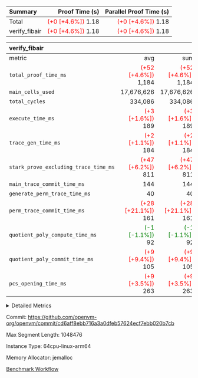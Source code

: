 | Summary | Proof Time (s) | Parallel Proof Time (s) |
|:---|---:|---:|
| Total | <span style='color: red'>(+0 [+4.6%])</span> 1.18 | <span style='color: red'>(+0 [+4.6%])</span> 1.18 |
| verify_fibair | <span style='color: red'>(+0 [+4.6%])</span> 1.18 | <span style='color: red'>(+0 [+4.6%])</span> 1.18 |


| verify_fibair |||||
|:---|---:|---:|---:|---:|
|metric|avg|sum|max|min|
| `total_proof_time_ms ` | <span style='color: red'>(+52 [+4.6%])</span> 1,184 | <span style='color: red'>(+52 [+4.6%])</span> 1,184 | <span style='color: red'>(+52 [+4.6%])</span> 1,184 | <span style='color: red'>(+52 [+4.6%])</span> 1,184 |
| `main_cells_used     ` |  17,676,626 |  17,676,626 |  17,676,626 |  17,676,626 |
| `total_cycles        ` |  334,086 |  334,086 |  334,086 |  334,086 |
| `execute_time_ms     ` | <span style='color: red'>(+3 [+1.6%])</span> 189 | <span style='color: red'>(+3 [+1.6%])</span> 189 | <span style='color: red'>(+3 [+1.6%])</span> 189 | <span style='color: red'>(+3 [+1.6%])</span> 189 |
| `trace_gen_time_ms   ` | <span style='color: red'>(+2 [+1.1%])</span> 184 | <span style='color: red'>(+2 [+1.1%])</span> 184 | <span style='color: red'>(+2 [+1.1%])</span> 184 | <span style='color: red'>(+2 [+1.1%])</span> 184 |
| `stark_prove_excluding_trace_time_ms` | <span style='color: red'>(+47 [+6.2%])</span> 811 | <span style='color: red'>(+47 [+6.2%])</span> 811 | <span style='color: red'>(+47 [+6.2%])</span> 811 | <span style='color: red'>(+47 [+6.2%])</span> 811 |
| `main_trace_commit_time_ms` |  144 |  144 |  144 |  144 |
| `generate_perm_trace_time_ms` |  40 |  40 |  40 |  40 |
| `perm_trace_commit_time_ms` | <span style='color: red'>(+28 [+21.1%])</span> 161 | <span style='color: red'>(+28 [+21.1%])</span> 161 | <span style='color: red'>(+28 [+21.1%])</span> 161 | <span style='color: red'>(+28 [+21.1%])</span> 161 |
| `quotient_poly_compute_time_ms` | <span style='color: green'>(-1 [-1.1%])</span> 92 | <span style='color: green'>(-1 [-1.1%])</span> 92 | <span style='color: green'>(-1 [-1.1%])</span> 92 | <span style='color: green'>(-1 [-1.1%])</span> 92 |
| `quotient_poly_commit_time_ms` | <span style='color: red'>(+9 [+9.4%])</span> 105 | <span style='color: red'>(+9 [+9.4%])</span> 105 | <span style='color: red'>(+9 [+9.4%])</span> 105 | <span style='color: red'>(+9 [+9.4%])</span> 105 |
| `pcs_opening_time_ms ` | <span style='color: red'>(+9 [+3.5%])</span> 263 | <span style='color: red'>(+9 [+3.5%])</span> 263 | <span style='color: red'>(+9 [+3.5%])</span> 263 | <span style='color: red'>(+9 [+3.5%])</span> 263 |



<details>
<summary>Detailed Metrics</summary>

|  | verify_program_compile_ms | total_cells | stark_prove_excluding_trace_time_ms | quotient_poly_compute_time_ms | quotient_poly_commit_time_ms | perm_trace_commit_time_ms | pcs_opening_time_ms | main_trace_commit_time_ms |
| --- | --- | --- | --- | --- | --- | --- | --- |
|  | 7 | 65,536 | 35 | 1 | 6 | 0 | 21 | 6 | 

| air_name | rows | quotient_deg | main_cols | interactions | constraints | cells |
| --- | --- | --- | --- | --- | --- | --- |
| AccessAdapterAir<2> |  | 2 |  | 5 | 12 |  | 
| AccessAdapterAir<4> |  | 2 |  | 5 | 12 |  | 
| AccessAdapterAir<8> |  | 2 |  | 5 | 12 |  | 
| FibonacciAir | 32,768 | 1 | 2 |  | 5 | 65,536 | 
| FriReducedOpeningAir |  | 2 |  | 39 | 71 |  | 
| JalRangeCheckAir |  | 2 |  | 9 | 14 |  | 
| NativePoseidon2Air<BabyBearParameters>, 1> |  | 2 |  | 136 | 572 |  | 
| PhantomAir |  | 2 |  | 3 | 5 |  | 
| ProgramAir |  | 1 |  | 1 | 4 |  | 
| VariableRangeCheckerAir |  | 1 |  | 1 | 4 |  | 
| VmAirWrapper<AluNativeAdapterAir, FieldArithmeticCoreAir> |  | 2 |  | 15 | 27 |  | 
| VmAirWrapper<BranchNativeAdapterAir, BranchEqualCoreAir<1> |  | 2 |  | 11 | 25 |  | 
| VmAirWrapper<NativeAdapterAir<2, 0>, PublicValuesCoreAir> |  | 2 |  | 11 | 29 |  | 
| VmAirWrapper<NativeLoadStoreAdapterAir<1>, NativeLoadStoreCoreAir<1> |  | 2 |  | 15 | 20 |  | 
| VmAirWrapper<NativeLoadStoreAdapterAir<4>, NativeLoadStoreCoreAir<4> |  | 2 |  | 15 | 20 |  | 
| VmAirWrapper<NativeVectorizedAdapterAir<4>, FieldExtensionCoreAir> |  | 2 |  | 15 | 27 |  | 
| VmConnectorAir |  | 2 |  | 5 | 11 |  | 
| VolatileBoundaryAir |  | 2 |  | 7 | 19 |  | 

| group | trace_gen_time_ms | total_proof_time_ms | total_cycles | total_cells | stark_prove_excluding_trace_time_ms | quotient_poly_compute_time_ms | quotient_poly_commit_time_ms | perm_trace_commit_time_ms | pcs_opening_time_ms | main_trace_commit_time_ms | main_cells_used | generate_perm_trace_time_ms | execute_time_ms |
| --- | --- | --- | --- | --- | --- | --- | --- | --- | --- | --- | --- | --- | --- |
| verify_fibair | 184 | 1,184 | 334,086 | 62,474,410 | 811 | 92 | 105 | 161 | 263 | 144 | 17,676,626 | 40 | 189 | 

| group | air_name | rows | prep_cols | perm_cols | main_cols | cells |
| --- | --- | --- | --- | --- | --- | --- |
| verify_fibair | AccessAdapterAir<2> | 131,072 |  | 16 | 11 | 3,538,944 | 
| verify_fibair | AccessAdapterAir<4> | 65,536 |  | 16 | 13 | 1,900,544 | 
| verify_fibair | AccessAdapterAir<8> | 128 |  | 16 | 17 | 4,224 | 
| verify_fibair | FriReducedOpeningAir | 2,048 |  | 84 | 27 | 227,328 | 
| verify_fibair | JalRangeCheckAir | 32,768 |  | 28 | 12 | 1,310,720 | 
| verify_fibair | NativePoseidon2Air<BabyBearParameters>, 1> | 32,768 |  | 312 | 398 | 23,265,280 | 
| verify_fibair | PhantomAir | 16,384 |  | 12 | 6 | 294,912 | 
| verify_fibair | ProgramAir | 8,192 |  | 8 | 10 | 147,456 | 
| verify_fibair | VariableRangeCheckerAir | 262,144 | 2 | 8 | 1 | 2,359,296 | 
| verify_fibair | VmAirWrapper<AluNativeAdapterAir, FieldArithmeticCoreAir> | 262,144 |  | 36 | 29 | 17,039,360 | 
| verify_fibair | VmAirWrapper<BranchNativeAdapterAir, BranchEqualCoreAir<1> | 32,768 |  | 28 | 23 | 1,671,168 | 
| verify_fibair | VmAirWrapper<NativeLoadStoreAdapterAir<1>, NativeLoadStoreCoreAir<1> | 65,536 |  | 40 | 21 | 3,997,696 | 
| verify_fibair | VmAirWrapper<NativeLoadStoreAdapterAir<4>, NativeLoadStoreCoreAir<4> | 32,768 |  | 40 | 27 | 2,195,456 | 
| verify_fibair | VmAirWrapper<NativeVectorizedAdapterAir<4>, FieldExtensionCoreAir> | 32,768 |  | 36 | 38 | 2,424,832 | 
| verify_fibair | VmConnectorAir | 2 | 1 | 16 | 5 | 42 | 
| verify_fibair | VolatileBoundaryAir | 65,536 |  | 20 | 12 | 2,097,152 | 

| group | trace_height_constraint | weighted_sum | threshold |
| --- | --- | --- | --- |
| verify_fibair | 0 | 1,085,444 | 2,013,265,921 | 
| verify_fibair | 1 | 5,411,200 | 2,013,265,921 | 
| verify_fibair | 2 | 542,722 | 2,013,265,921 | 
| verify_fibair | 3 | 5,476,612 | 2,013,265,921 | 
| verify_fibair | 4 | 65,536 | 2,013,265,921 | 
| verify_fibair | 5 | 12,851,850 | 2,013,265,921 | 

| trace_height_constraint | threshold |
| --- | --- |
| 0 | 2,013,265,921 | 

</details>


Commit: https://github.com/openvm-org/openvm/commit/cd6aff8ebb716a3a0dfeb57624ecf7ebb020b7cb

Max Segment Length: 1048476

Instance Type: 64cpu-linux-arm64

Memory Allocator: jemalloc

[Benchmark Workflow](https://github.com/openvm-org/openvm/actions/runs/15285980600)
